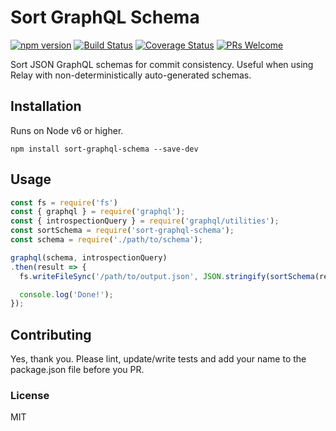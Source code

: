 # Sort GraphQL Schema

[![npm version](https://badge.fury.io/js/sort-graphql-schema.svg)](https://www.npmjs.com/package/sort-graphql-schema)
[![Build Status](https://travis-ci.org/nelson-ai/sort-graphql-schema.svg?branch=master)](https://travis-ci.org/nelson-ai/sort-graphql-schema)
[![Coverage Status](https://coveralls.io/repos/github/nelson-ai/sort-graphql-schema/badge.svg?branch=master)](https://coveralls.io/github/nelson-ai/sort-graphql-schema?branch=master)
[![PRs Welcome](https://img.shields.io/badge/PRs-welcome-brightgreen.svg)](#contributing)

Sort JSON GraphQL schemas for commit consistency.
Useful when using Relay with non-deterministically auto-generated schemas.

## Installation

Runs on Node v6 or higher.

`npm install sort-graphql-schema --save-dev`

## Usage

```js
const fs = require('fs')
const { graphql } = require('graphql');
const { introspectionQuery } = require('graphql/utilities');
const sortSchema = require('sort-graphql-schema');
const schema = require('./path/to/schema');

graphql(schema, introspectionQuery)
.then(result => {
  fs.writeFileSync('/path/to/output.json', JSON.stringify(sortSchema(result), null, 2));

  console.log('Done!');
});
```

## Contributing

Yes, thank you. Please lint, update/write tests and add your name to the package.json file before you PR.

### License

MIT
